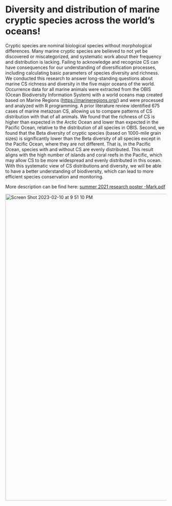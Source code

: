 # Diversity and distribution of marine cryptic species across the world’s oceans!

Cryptic species are nominal biological species without morphological differences. Many marine cryptic species are believed to not yet be discovered or miscategorized, and systematic work about their frequency and distribution is lacking. Failing to acknowledge and recognize CS can have consequences for our understanding of diversification processes, including calculating basic parameters of species diversity and richness. We conducted this research to answer long-standing questions about marine CS richness and diversity in the five major oceans of the world. Occurrence data for all marine animals were extracted from the OBIS (Ocean Biodiversity Information System) with a world oceans map created based on Marine Regions (https://marineregions.org/) and were processed and analyzed with R programming. A prior literature review identified 675 cases of marine metazoan CS, allowing us to compare patterns of CS distribution with that of all animals. We found that the richness of CS is higher than expected in the Arctic Ocean and lower than expected in the Pacific Ocean, relative to the distribution of all species in OBIS. Second, we found that the Beta diversity of cryptic species (based on 1000-mile grain sizes) is significantly lower than the Beta diversity of all species except in the Pacific Ocean, where they are not different. That is, in the Pacific Ocean, species with and without CS are evenly distributed. This result aligns with the high number of islands and coral reefs in the Pacific, which may allow CS to be more widespread and evenly distributed in this ocean. With this systematic view of CS distributions and diversity, we will be able to have a better understanding of biodiversity, which can lead to more efficient species conservation and monitoring.

More description can be find here: [summer 2021 research poster -Mark.pdf](https://github.com/vietbachtran/Summer-FURSCA-2021-Mark-Tran/files/10712396/summer.2021.research.poster.-Mark.pdf)

<img width="954" alt="Screen Shot 2023-02-10 at 9 51 10 PM" src="https://user-images.githubusercontent.com/84835250/218235266-a8b39dd9-3b0b-4e29-92ef-54bd7ba93765.png">
